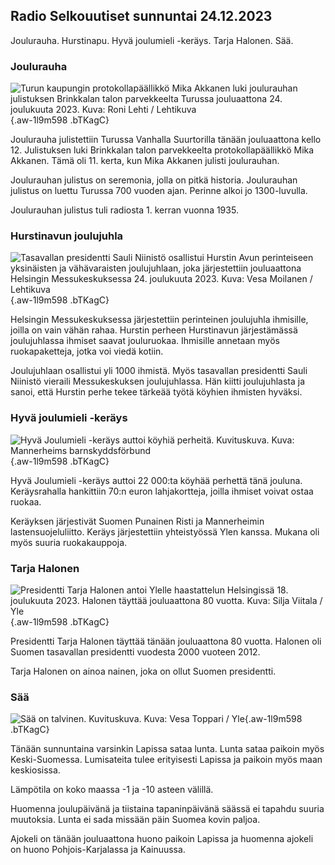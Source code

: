 ## Radio Selkouutiset sunnuntai 24.12.2023

Joulurauha. Hurstinapu. Hyvä joulumieli -keräys. Tarja Halonen. Sää.

### Joulurauha

![Turun kaupungin protokollapäällikkö Mika Akkanen luki joulurauhan julistuksen Brinkkalan talon parvekkeelta Turussa jouluaattona 24. joulukuuta 2023. Kuva: Roni Lehti / Lehtikuva](https://images.cdn.yle.fi/image/upload/c_crop,h_2879,w_5119,x_0,y_213/ar_1.7777777777777777,c_fill,g_faces,h_675,w_1200/dpr_1.0/q_auto:eco/f_auto/fl_lossy/v1703414599/39-122012765880acf4bd8e){.aw-1l9m598 .bTKagC}

Joulurauha julistettiin Turussa Vanhalla Suurtorilla tänään jouluaattona kello 12. Julistuksen luki Brinkkalan talon parvekkeelta protokollapäällikkö Mika Akkanen. Tämä oli 11. kerta, kun Mika Akkanen julisti joulurauhan.

Joulurauhan julistus on seremonia, jolla on pitkä historia. Joulurauhan julistus on luettu Turussa 700 vuoden ajan. Perinne alkoi jo 1300-luvulla.

Joulurauhan julistus tuli radiosta 1. kerran vuonna 1935.

### Hurstinavun joulujuhla

![Tasavallan presidentti Sauli Niinistö osallistui Hurstin Avun perinteiseen yksinäisten ja vähävaraisten joulujuhlaan, joka järjestettiin jouluaattona Helsingin Messukeskuksessa 24. joulukuuta 2023. Kuva: Vesa Moilanen / Lehtikuva](https://images.cdn.yle.fi/image/upload/c_crop,h_2879,w_5119,x_0,y_106/ar_1.7777777777777777,c_fill,g_faces,h_675,w_1200/dpr_1.0/q_auto:eco/f_auto/fl_lossy/v1703413902/39-12201256588080bd2f3d){.aw-1l9m598 .bTKagC}

Helsingin Messukeskuksessa järjestettiin perinteinen joulujuhla ihmisille, joilla on vain vähän rahaa. Hurstin perheen Hurstinavun järjestämässä joulujuhlassa ihmiset saavat jouluruokaa. Ihmisille annetaan myös ruokapaketteja, jotka voi viedä kotiin.

Joulujuhlaan osallistui yli 1000 ihmistä. Myös tasavallan presidentti Sauli Niinistö vieraili Messukeskuksen joulujuhlassa. Hän kiitti joulujuhlasta ja sanoi, että Hurstin perhe tekee tärkeää työtä köyhien ihmisten hyväksi.

### Hyvä joulumieli -keräys

![Hyvä Joulumieli -keräys auttoi köyhiä perheitä. Kuvituskuva. Kuva: Mannerheims barnskyddsförbund](https://images.cdn.yle.fi/image/upload/c_crop,h_2389,w_4261,x_0,y_0/ar_1.7777777777777777,c_fill,g_faces,h_675,w_1200/dpr_1.0/q_auto:eco/f_auto/fl_lossy/v1638440698/39-88711961a89ed14a5d1){.aw-1l9m598 .bTKagC}

Hyvä Joulumieli -keräys auttoi 22 000:ta köyhää perhettä tänä jouluna. Keräysrahalla hankittiin 70:n euron lahjakortteja, joilla ihmiset voivat ostaa ruokaa.

Keräyksen järjestivät Suomen Punainen Risti ja Mannerheimin lastensuojeluliitto. Keräys järjestettiin yhteistyössä Ylen kanssa. Mukana oli myös suuria ruokakauppoja.

### Tarja Halonen

![Presidentti Tarja Halonen antoi Ylelle haastattelun Helsingissä 18. joulukuuta 2023. Halonen täyttää jouluaattona 80 vuotta. Kuva: Silja Viitala / Yle](https://images.cdn.yle.fi/image/upload/c_crop,h_2190,w_3893,x_0,y_1309/ar_1.7777777777777777,c_fill,g_faces,h_675,w_1200/dpr_1.0/q_auto:eco/f_auto/fl_lossy/v1703393753/39-1217090658028522aeff){.aw-1l9m598 .bTKagC}

Presidentti Tarja Halonen täyttää tänään jouluaattona 80 vuotta. Halonen oli Suomen tasavallan presidentti vuodesta 2000 vuoteen 2012.

Tarja Halonen on ainoa nainen, joka on ollut Suomen presidentti.

### Sää

![Sää on talvinen. Kuvituskuva. Kuva: Vesa Toppari / Yle](https://images.cdn.yle.fi/image/upload/c_crop,h_2808,w_4992,x_7,y_280/ar_1.7777777777777777,c_fill,g_faces,h_675,w_1200/dpr_1.0/q_auto:eco/f_auto/fl_lossy/v1702037611/39-1212872657307dba74a8){.aw-1l9m598 .bTKagC}

Tänään sunnuntaina varsinkin Lapissa sataa lunta. Lunta sataa paikoin myös Keski-Suomessa. Lumisateita tulee erityisesti Lapissa ja paikoin myös maan keskiosissa.

Lämpötila on koko maassa -1 ja -10 asteen välillä.

Huomenna joulupäivänä ja tiistaina tapaninpäivänä säässä ei tapahdu suuria muutoksia. Lunta ei sada missään päin Suomea kovin paljoa.

Ajokeli on tänään jouluaattona huono paikoin Lapissa ja huomenna ajokeli on huono Pohjois-Karjalassa ja Kainuussa.
